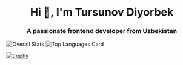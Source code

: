 <h1 align="center">Hi 👋, I'm Tursunov Diyorbek</h1>
<h3 align="center">A passionate frontend developer from Uzbekistan</h3>
<!-- <img src="https://github.com/blackcater/blackcater/raw/main/images/Hi.gif" height="32"/></h1> -->

![Overall Stats](https://github-readme-stats.vercel.app/api?username=Tursunov-Diyorbek&count_private=true&show_icons=true&hide=contribs&theme=onedark)
![Top Languages Card](https://github-readme-stats.vercel.app/api/top-langs/?username=Tursunov-Diyorbek&theme=onedark)

[![trophy](https://github-profile-trophy.vercel.app/?username=Tursunov-Diyorbek&theme=onedark)](https://github.com/Tursunov-Diyorbek/github-profile-trophy)
